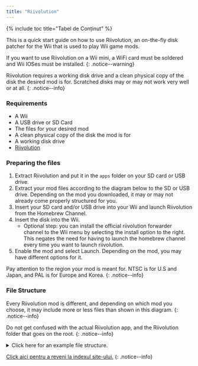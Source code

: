 ```yaml
---
title: "Riivolution"
---
```


{% include toc title="Tabel de Conținut" %}

This is a quick start guide on how to use Riivolution, an on-the-fly disk patcher for the Wii that is used to play Wii game mods.

If you want to use Riivolution on a Wii mini, a WiFi card must be soldered and Wii IOSes must be installed.
{: .notice--warning}

Riivolution requires a working disk drive and a clean physical copy of the disk the desired mod is for. Scratched disks may or may not work very well or at all.
{: .notice--info}


### Requirements

* A Wii
* A USB drive or SD Card
* The files for your desired mod
* A clean physical copy of the disk the mod is for
* A working disk drive
* [Riivolution](https://oscwii.org/library/app/riivolution)

### Preparing the files

1. Extract Riivolution and put it in the `apps` folder on your SD card or USB drive.
1. Extract your mod files according to the diagram below to the SD or USB drive. Depending on the mod you downloaded, it may or may not already come properly structured for you.
1. Insert your SD card and/or USB drive into your Wii and launch Riivolution from the Homebrew Channel.
1. Insert the disk into the Wii.
    + Optional step: you can install the official riivolution forwarder channel to the Wii menu by selecting the install option to the right. This negates the need for having to launch the homebrew channel every time you want to launch riivolution.
1. Enable the mod and select Launch. Depending on the mod, you may have different options for it.

Pay attention to the region your mod is meant for. NTSC is for U.S and Japan, and PAL is for Europe and Korea.
{: .notice--info}

### File Structure

Every Riivolution mod is different, and depending on which mod you choose, it may include more or less files than shown in this diagram.
{: .notice--info}

Do not get confused with the actual Riivolution app, and the Riivolution folder that goes on the root.
{: .notice--info}

<details id="Riivolution-Files" class="notice--info" markdown="1">
<summary><a>Click here for an example file structure.</a></summary>

```
💾sd:
 ┣ 📂apps
 ┃ ┗ 📂Riivolution
 ┃      ┣ 📜boot.dol
 ┃      ┣ 📜icon.png
 ┃      ┗ 📜meta.xml
 ┣ 📂Riivolution
 ┃  ┣ 📂config
 ┃  ┃  ┗ 📜name.xml
 ┃  ┗ 📜name.xml
 ┗ 📂GameFiles
```
</details>

[Click aici pentru a reveni la indexul site-ului.](site-navigation)
{: .notice--info}
